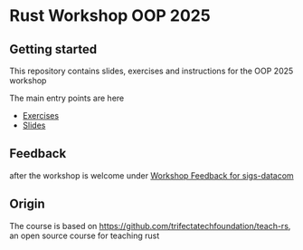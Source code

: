 
# Rust Workshop OOP 2025

## Getting started

This repository contains slides, exercises and instructions for the OOP 2025 workshop

The main entry points are here

* [Exercises](exercises/README.md)
* [Slides](slides/)

## Feedback 

after the workshop is welcome under
[Workshop Feedback for sigs-datacom](https://www.sigs-datacom.de/sd/conference-evaluation/oop2025/10523)

## Origin

The course is based on https://github.com/trifectatechfoundation/teach-rs, an open source course for teaching rust
